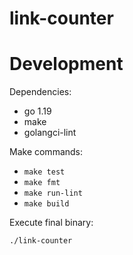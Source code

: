 # link-counter

# Development

Dependencies:
  * go 1.19
  * make
  * golangci-lint

Make commands:
  * `make test`
  * `make fmt`
  * `make run-lint`
  * `make build`

Execute final binary: 
```
./link-counter
```
